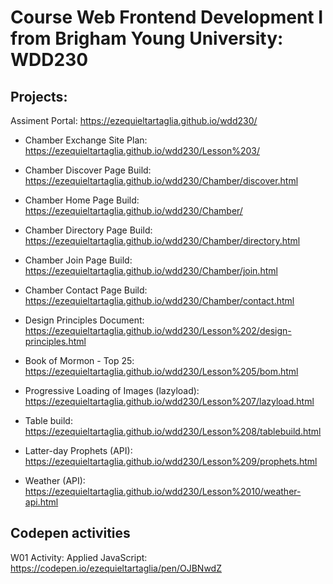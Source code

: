 # Course Web Frontend Development I from Brigham Young University: WDD230

## Projects:

Assiment Portal: https://ezequieltartaglia.github.io/wdd230/

- Chamber Exchange Site Plan: https://ezequieltartaglia.github.io/wdd230/Lesson%203/
- Chamber Discover Page Build: https://ezequieltartaglia.github.io/wdd230/Chamber/discover.html
- Chamber Home Page Build: https://ezequieltartaglia.github.io/wdd230/Chamber/
- Chamber Directory Page Build: https://ezequieltartaglia.github.io/wdd230/Chamber/directory.html
- Chamber Join Page Build: https://ezequieltartaglia.github.io/wdd230/Chamber/join.html
- Chamber Contact Page Build: https://ezequieltartaglia.github.io/wdd230/Chamber/contact.html

- Design Principles Document:  https://ezequieltartaglia.github.io/wdd230/Lesson%202/design-principles.html
- Book of Mormon - Top 25: https://ezequieltartaglia.github.io/wdd230/Lesson%205/bom.html
- Progressive Loading of Images (lazyload): https://ezequieltartaglia.github.io/wdd230/Lesson%207/lazyload.html
- Table build: https://ezequieltartaglia.github.io/wdd230/Lesson%208/tablebuild.html
- Latter-day Prophets (API): https://ezequieltartaglia.github.io/wdd230/Lesson%209/prophets.html
- Weather (API): https://ezequieltartaglia.github.io/wdd230/Lesson%2010/weather-api.html

## Codepen activities

W01 Activity: Applied JavaScript: https://codepen.io/ezequieltartaglia/pen/OJBNwdZ

